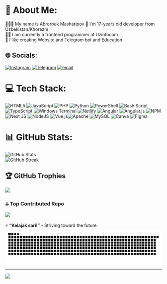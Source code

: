 # 💫 About Me:
🙋🏻‍♂️ My name is Abrorbek Masharipov
💬 I'm 17-years old developer from Uzbekistan/Khorezm<br>
👨‍💻 I am currently a frontend programmer at Uzinfocom<br>
💫 I like creating Website and Telegram bot and Education<br>


## 🌐 Socials:
 [![Instagram](https://img.shields.io/badge/Instagram-%23E4405F.svg?logo=Instagram&logoColor=white)](https://instagram.com/abror_oo8o) [![Telegram](https://img.shields.io/badge/Telegram-2CA5E0.svg?logo=Instagram&logoColor=white)](https://t.me/) 
  [![email](https://img.shields.io/badge/Email-D14836?logo=gmail&logoColor=white)](mailto:abrorbekmasharipov6@gmail.com) 

# 💻 Tech Stack:
 ![HTML5](https://img.shields.io/badge/html5-%23E34F26.svg?style=for-the-badge&logo=html5&logoColor=white) ![JavaScript](https://img.shields.io/badge/javascript-%23323330.svg?style=for-the-badge&logo=javascript&logoColor=%23F7DF1E) ![PHP](https://img.shields.io/badge/php-%23777BB4.svg?style=for-the-badge&logo=php&logoColor=white) ![Python](https://img.shields.io/badge/python-3670A0?style=for-the-badge&logo=python&logoColor=ffdd54) ![PowerShell](https://img.shields.io/badge/PowerShell-%235391FE.svg?style=for-the-badge&logo=powershell&logoColor=white) ![Bash Script](https://img.shields.io/badge/bash_script-%23121011.svg?style=for-the-badge&logo=gnu-bash&logoColor=white) ![TypeScript](https://img.shields.io/badge/typescript-%23007ACC.svg?style=for-the-badge&logo=typescript&logoColor=white) ![Windows Terminal](https://img.shields.io/badge/Windows%20Terminal-%234D4D4D.svg?style=for-the-badge&logo=windows-terminal&logoColor=white)  ![Netlify](https://img.shields.io/badge/netlify-%23000000.svg?style=for-the-badge&logo=netlify&logoColor=#00C7B7) ![Angular](https://img.shields.io/badge/angular-%23DD0031.svg?style=for-the-badge&logo=angular&logoColor=white) ![Angular.js](https://img.shields.io/badge/angular.js-%23E23237.svg?style=for-the-badge&logo=angularjs&logoColor=white) ![NPM](https://img.shields.io/badge/NPM-%23CB3837.svg?style=for-the-badge&logo=npm&logoColor=white) ![Next JS](https://img.shields.io/badge/Next-black?style=for-the-badge&logo=next.js&logoColor=white) ![NodeJS](https://img.shields.io/badge/node.js-6DA55F?style=for-the-badge&logo=node.js&logoColor=white) ![Vue.js](https://img.shields.io/badge/vue.js-%2335495e.svg?style=for-the-badge&logo=vuedotjs&logoColor=%234FC08D)![Apache](https://img.shields.io/badge/apache-%23D42029.svg?style=for-the-badge&logo=apache&logoColor=white)  ![MySQL](https://img.shields.io/badge/mysql-4479A1.svg?style=for-the-badge&logo=mysql&logoColor=white) ![Canva](https://img.shields.io/badge/Canva-%2300C4CC.svg?style=for-the-badge&logo=Canva&logoColor=white) ![Figma](https://img.shields.io/badge/figma-%23F24E1E.svg?style=for-the-badge&logo=figma&logoColor=white)
# 📊 GitHub Stats:

![GitHub Stats](https://github-readme-stats.vercel.app/api?username=Abrorbek-o8&theme=dark&hide_border=false&include_all_commits=true&count_private=true) <br/>
![GitHub Streak](https://streak-stats.demolab.com?user=Abrorbek-o8&theme=dark&hide_border=false)<br/>
[](https://github-readme-stats.vercel.app/api/top-langs/?username=Abrorbek-o8&theme=dark&hide_border=false&include_all_commits=true&count_private=true&layout=compact)


## 🏆 GitHub Trophies

![](https://github-profile-trophy.vercel.app/?username=Abrorbek-o8&theme=radical&no-frame=false&no-bg=true&margin-w=4)

### 🔝 Top Contributed Repo
![](https://github-contributor-stats.vercel.app/api?username=Abrorbek-o8&limit=5&theme=dark&combine_all_yearly_contributions=true)



⚡ **“Kelajak sari!”** - Striving toward the future.
<picture>
  <source media="(prefers-color-scheme: dark)" srcset="https://raw.githubusercontent.com/Abrorbek-o8/Abrorbek-o8/output/github-snake-dark.svg" />
  <source media="(prefers-color-scheme: light)" srcset="https://raw.githubusercontent.com/Abrorbek-o8/Abrorbek-o8/output/github-snake.svg" />
  <img alt="github-snake" src="https://raw.githubusercontent.com/Abrorbek-o8/Abrorbek-o8/output/github-snake.svg" />
</picture>





---
[![](https://visitcount.itsvg.in/api?id=Abrorbek-o8&icon=0&color=0)](https://visitcount.itsvg.in)

  <!-- ## 💰 You can help me by Donating
  [![BuyMeACoffee](https://img.shields.io/badge/Buy%20Me%20a%20Coffee-ffdd00?style=for-the-badge&logo=buy-me-a-coffee&logoColor=black)](https://buymeacoffee.com/ozodbekozok)  -->

  
<!-- Proudly created with GPRM ( https://gprm.itsvg.in ) -->
